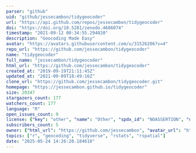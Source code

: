 ```yaml
---
parser: "github"
uid: "github/jessecambon/tidygeocoder"
url: "https://api.github.com/repos/jessecambon/tidygeocoder"
doi: "https://doi.org/10.5281/zenodo.4686074"
timestamp: "2021-09-12 00:34:55.294020"
description: "Geocoding Made Easy"
avatar: "https://avatars.githubusercontent.com/u/31526206?v=4"
repo_url: "https://github.com/jessecambon/tidygeocoder"
name: "tidygeocoder"
full_name: "jessecambon/tidygeocoder"
html_url: "https://github.com/jessecambon/tidygeocoder"
created_at: "2019-09-19T21:11:45Z"
updated_at: "2021-09-09T18:49:16Z"
clone_url: "https://github.com/jessecambon/tidygeocoder.git"
homepage: "https://jessecambon.github.io/tidygeocoder"
size: 20347
stargazers_count: 177
watchers_count: 177
language: "R"
open_issues_count: 9
license: {"key": "other", "name": "Other", "spdx_id": "NOASSERTION", "url": null, "node_id": "MDc6TGljZW5zZTA="}
subscribers_count: 5
owner: {"html_url": "https://github.com/jessecambon", "avatar_url": "https://avatars.githubusercontent.com/u/31526206?v=4", "login": "jessecambon", "type": "User"}
topics: ["r", "geocoding", "tidyverse", "rstats", "rspatial"]
date: "2025-05-24 14:26:20.184610"
---
```

